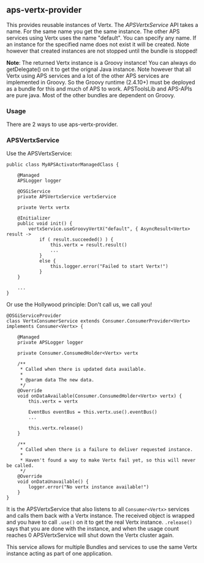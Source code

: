 ## aps-vertx-provider

This provides reusable instances of Vertx. The _APSVertxService_ API takes a name. For the same name you get the same instance. The other APS services using Vertx uses the name "default". You can specify any name. If an instance for the specified name does not exist it will be created. Note however that created instances are not stopped until the bundle is stopped!

**Note**: The returned Vertx instance is a Groovy instance! You can always do getDelegate() on it to get the orignal Java instance. Note however that all Vertx using APS services and a lot of the other APS services are implemented in Groovy. So the Groovy runtime (2.4.10+) must be deployed as a bundle for this and much of APS to work. APSToolsLib and APS-APIs are pure java. Most of the other bundles are dependent on Groovy.

### Usage

There are 2 ways to use aps-vertx-provider.

### APSVertxService

Use the APSVertxService:

    public class MyAPSActivatorManagedClass {

        @Managed
        APSLogger logger

        @OSGiService
        private APSVertxService vertxService

        private Vertx vertx

        @Initializer
        public void init() {
            vertxService.useGroovyVertX("default", { AsyncResult<Vertx> result ->
                if ( result.succeeded() ) {
                    this.vertx = result.result()
                    ...
                }
                else {
                    this.logger.error("Failed to start Vertx!")
                }
        }

        ...
    }

Or use the Hollywood principle: Don't call us, we call you!

    @OSGiServiceProvider
    class VertxConsumerService extends Consumer.ConsumerProvider<Vertx> implements Consumer<Vertx> {

        @Managed
        private APSLogger logger

        private Consumer.ConsumedHolder<Vertx> vertx

        /**
         * Called when there is updated data available.
         *
         * @param data The new data.
         */
        @Override
        void onDataAvailable(Consumer.ConsumedHolder<Vertx> vertx) {
            this.vertx = vertx

            EventBus eventBus = this.vertx.use().eventBus()
            ...

            this.vertx.release()
        }

        /**
         * Called when there is a failure to deliver requested instance.
         *
         * Haven't found a way to make Vertx fail yet, so this will never be called.
         */
        @Override
        void onDataUnavailable() {
            logger.error("No vertx instance available!")
        }
    }

It is the APSVertxService that also listens to all `Consumer<Vertx>` services and calls them back with a Vertx instance. The received object is wrapped and you have to call `.use()` on it to get the real Vertx instance. `.release()` says that you are done with the instance, and when the usage count reaches 0 APSVertxService will shut down the Vertx cluster again.

This service allows for multiple Bundles and services to use the same Vertx instance acting as part of one application.
